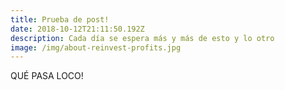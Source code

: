 ```yaml
---
title: Prueba de post!
date: 2018-10-12T21:11:50.192Z
description: Cada día se espera más y más de esto y lo otro
image: /img/about-reinvest-profits.jpg
---
```

QUÉ PASA LOCO!
